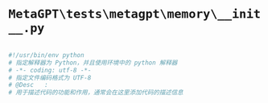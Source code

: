 # `MetaGPT\tests\metagpt\memory\__init__.py`

```py

#!/usr/bin/env python
# 指定解释器为 Python，并且使用环境中的 python 解释器
# -*- coding: utf-8 -*-
# 指定文件编码格式为 UTF-8
# @Desc   :
# 用于描述代码的功能和作用，通常会在这里添加代码的描述信息

```